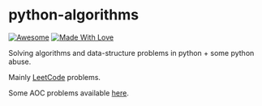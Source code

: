 # python-algorithms
[![Awesome](https://cdn.rawgit.com/sindresorhus/awesome/d7305f38d29fed78fa85652e3a63e154dd8e8829/media/badge.svg)](https://github.com/sindresorhus/awesome) [![Made With Love](https://img.shields.io/badge/Made%20With-Love-orange.svg)](https://github.com/chetanraj/awesome-github-badges)

Solving algorithms and data-structure problems in python + some python abuse.  
  
Mainly [LeetCode](./leetcode) problems.  

Some AOC problems available [here](./aoc2021).